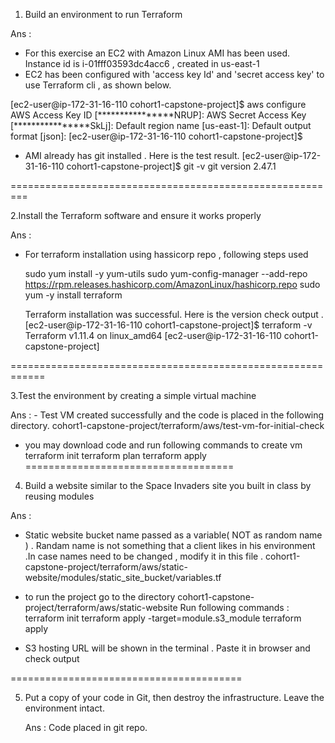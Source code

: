 1. Build an environment to run Terraform

Ans :

   - For this exercise an EC2 with Amazon Linux AMI has been used. Instance id is i-01fff03593dc4acc6 , created in us-east-1
   - EC2 has been configured with 'access key Id' and 'secret access key' to use Terraform cli , as shown below.
             
[ec2-user@ip-172-31-16-110 cohort1-capstone-project]$ aws configure
AWS Access Key ID [****************NRUP]:
AWS Secret Access Key [****************SkLj]:
Default region name [us-east-1]:
Default output format [json]:
[ec2-user@ip-172-31-16-110 cohort1-capstone-project]$

   - AMI already has git installed . Here is the test result.
        [ec2-user@ip-172-31-16-110 cohort1-capstone-project]$ git -v
        git version 2.47.1
           
 
=========================================================


2.Install the Terraform software and ensure it works properly

Ans :
   - For terraform installation using hassicorp repo , following steps used

        sudo yum install -y yum-utils
        sudo yum-config-manager --add-repo https://rpm.releases.hashicorp.com/AmazonLinux/hashicorp.repo
        sudo yum -y install terraform

      Terraform installation was successful. Here is the version check output .
        [ec2-user@ip-172-31-16-110 cohort1-capstone-project]$ terraform -v
        Terraform v1.11.4 on linux_amd64
        [ec2-user@ip-172-31-16-110 cohort1-capstone-project]

============================================================

3.Test the environment by creating a simple virtual machine

Ans :
    - Test VM created successfully and the code is placed in the following directory.
           cohort1-capstone-project/terraform/aws/test-vm-for-initial-check

   - you may download code and run following commands to create vm
          terraform init
          terraform plan
          terraform apply
====================================
4. Build a website similar to the Space Invaders site you built in class by reusing modules

Ans :
 - Static website bucket name passed as a variable( NOT as random name ) . Randam name is not something that a client likes in his environment .In case names need to be changed , modify it in this file .
     cohort1-capstone-project/terraform/aws/static-website/modules/static_site_bucket/variables.tf

 - to run the project go to the directory
           cohort1-capstone-project/terraform/aws/static-website
        Run following commands :
           terraform init
           terraform apply -target=module.s3_module
           terraform apply

  - S3 hosting URL will be shown in the terminal . Paste it in browser and check output
  
========================================

5. Put a copy of your code in Git, then destroy the infrastructure. Leave the environment intact.

   Ans :
      Code placed in git repo.
   
